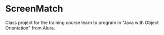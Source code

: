 # ScreenMatch

Class project for the training course learn to program in "Java with Object Orientation" from Alura.
